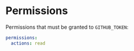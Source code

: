 # Permissions

Permissions that must be granted to `GITHUB_TOKEN`:

```yml
permissions:
  actions: read
```
